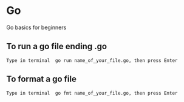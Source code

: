 # Go
Go basics for beginners
## To run a go file ending .go
```
Type in terminal  go run name_of_your_file.go, then press Enter
```
## To format a go file
```
Type in terminal  go fmt name_of_your_file.go, then press Enter
```
